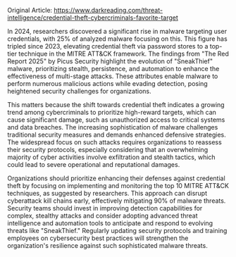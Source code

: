 Original Article: https://www.darkreading.com/threat-intelligence/credential-theft-cybercriminals-favorite-target

In 2024, researchers discovered a significant rise in malware targeting user credentials, with 25% of analyzed malware focusing on this. This figure has tripled since 2023, elevating credential theft via password stores to a top-tier technique in the MITRE ATT&CK framework. The findings from "The Red Report 2025" by Picus Security highlight the evolution of "SneakThief" malware, prioritizing stealth, persistence, and automation to enhance the effectiveness of multi-stage attacks. These attributes enable malware to perform numerous malicious actions while evading detection, posing heightened security challenges for organizations.

This matters because the shift towards credential theft indicates a growing trend among cybercriminals to prioritize high-reward targets, which can cause significant damage, such as unauthorized access to critical systems and data breaches. The increasing sophistication of malware challenges traditional security measures and demands enhanced defensive strategies. The widespread focus on such attacks requires organizations to reassess their security protocols, especially considering that an overwhelming majority of cyber activities involve exfiltration and stealth tactics, which could lead to severe operational and reputational damages.

Organizations should prioritize enhancing their defenses against credential theft by focusing on implementing and monitoring the top 10 MITRE ATT&CK techniques, as suggested by researchers. This approach can disrupt cyberattack kill chains early, effectively mitigating 90% of malware threats. Security teams should invest in improving detection capabilities for complex, stealthy attacks and consider adopting advanced threat intelligence and automation tools to anticipate and respond to evolving threats like "SneakThief." Regularly updating security protocols and training employees on cybersecurity best practices will strengthen the organization's resilience against such sophisticated malware threats.